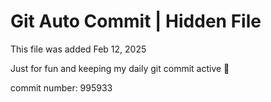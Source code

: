 # Git Auto Commit | Hidden File

This file was added Feb 12, 2025

Just for fun and keeping my daily git commit active 🤪

commit number: 995933
